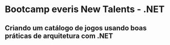 # Bootcamp everis New Talents - .NET

## Criando um catálogo de jogos usando boas práticas de arquitetura com .NET




